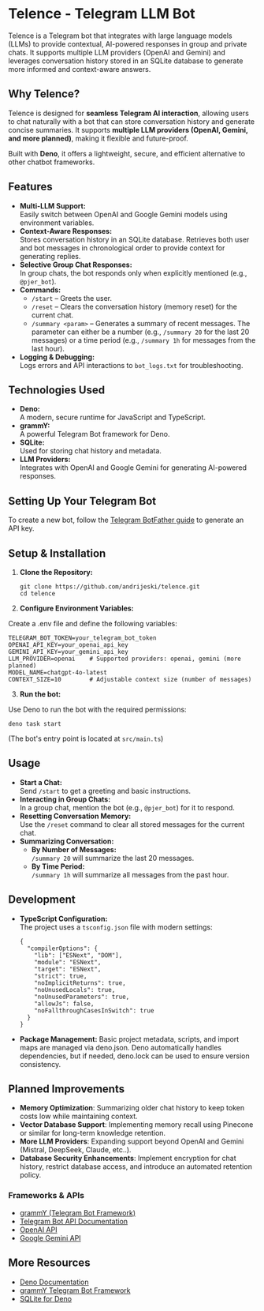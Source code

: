 # Telence - Telegram LLM Bot

Telence is a Telegram bot that integrates with large language models (LLMs) to
provide contextual, AI-powered responses in group and private chats. It supports
multiple LLM providers (OpenAI and Gemini) and leverages conversation history
stored in an SQLite database to generate more informed and context-aware
answers.

## Why Telence?

Telence is designed for **seamless Telegram AI interaction**, allowing users to chat naturally with a bot that can store conversation history and generate concise summaries. It supports **multiple LLM providers (OpenAI, Gemini, and more planned)**, making it flexible and future-proof.

Built with **Deno**, it offers a lightweight, secure, and efficient alternative to other chatbot frameworks.

## Features

- **Multi-LLM Support:**\
  Easily switch between OpenAI and Google Gemini models using environment
  variables.
- **Context-Aware Responses:**\
  Stores conversation history in an SQLite database. Retrieves both user and bot
  messages in chronological order to provide context for generating replies.
- **Selective Group Chat Responses:**\
  In group chats, the bot responds only when explicitly mentioned (e.g.,
  `@pjer_bot`).
- **Commands:**
  - `/start` – Greets the user.
  - `/reset` – Clears the conversation history (memory reset) for the current
    chat.
  - `/summary <param>` – Generates a summary of recent messages. The parameter
    can either be a number (e.g., `/summary 20` for the last 20 messages) or a
    time period (e.g., `/summary 1h` for messages from the last hour).
- **Logging & Debugging:**\
  Logs errors and API interactions to `bot_logs.txt` for troubleshooting.

## Technologies Used

- **Deno:**\
  A modern, secure runtime for JavaScript and TypeScript.
- **grammY:**\
  A powerful Telegram Bot framework for Deno.
- **SQLite:**\
  Used for storing chat history and metadata.
- **LLM Providers:**\
  Integrates with OpenAI and Google Gemini for generating AI-powered responses.

## Setting Up Your Telegram Bot  
To create a new bot, follow the [Telegram BotFather guide](https://core.telegram.org/bots#botfather) to generate an API key.

## Setup & Installation

1. **Clone the Repository:**

   ```
   git clone https://github.com/andrijeski/telence.git
   cd telence
   ```

2. **Configure Environment Variables:**

Create a .env file and define the following variables:

    TELEGRAM_BOT_TOKEN=your_telegram_bot_token
    OPENAI_API_KEY=your_openai_api_key
    GEMINI_API_KEY=your_gemini_api_key
    LLM_PROVIDER=openai    # Supported providers: openai, gemini (more planned)
    MODEL_NAME=chatgpt-4o-latest
    CONTEXT_SIZE=10        # Adjustable context size (number of messages)

3. **Run the bot:**

Use Deno to run the bot with the required permissions:

    deno task start

(The bot's entry point is located at `src/main.ts`)

## Usage

- **Start a Chat:**\
  Send `/start` to get a greeting and basic instructions.
- **Interacting in Group Chats:**\
  In a group chat, mention the bot (e.g., `@pjer_bot`) for it to respond.
- **Resetting Conversation Memory:**\
  Use the `/reset` command to clear all stored messages for the current chat.
- **Summarizing Conversation:**
  - **By Number of Messages:**\
    `/summary 20` will summarize the last 20 messages.
  - **By Time Period:**\
    `/summary 1h` will summarize all messages from the past hour.

## Development

- **TypeScript Configuration:**\
  The project uses a `tsconfig.json` file with modern settings:

  ```
  {
    "compilerOptions": {
      "lib": ["ESNext", "DOM"],
      "module": "ESNext",
      "target": "ESNext",
      "strict": true,
      "noImplicitReturns": true,
      "noUnusedLocals": true,
      "noUnusedParameters": true,
      "allowJs": false,
      "noFallthroughCasesInSwitch": true
    }
  }
  ```

- **Package Management:** Basic project metadata, scripts, and import maps are managed via deno.json. Deno automatically handles dependencies, but if needed, deno.lock can be used to ensure version consistency.

## Planned Improvements

- **Memory Optimization**: Summarizing older chat history to keep token costs low while maintaining context.
- **Vector Database Support**: Implementing memory recall using Pinecone or similar for long-term knowledge retention.
- **More LLM Providers**: Expanding support beyond OpenAI and Gemini (Mistral, DeepSeek, Claude, etc..).
- **Database Security Enhancements**: Implement encryption for chat history, restrict database access, and introduce an automated retention policy.

### Frameworks & APIs  
- [grammY (Telegram Bot Framework)](https://github.com/grammyjs/grammY)  
- [Telegram Bot API Documentation](https://core.telegram.org/bots/api)  
- [OpenAI API](https://platform.openai.com/docs/)  
- [Google Gemini API](https://ai.google.dev)  

## More Resources  
- [Deno Documentation](https://deno.land/manual)  
- [grammY Telegram Bot Framework](https://grammy.dev)  
- [SQLite for Deno](https://deno.land/x/sqlite)  
